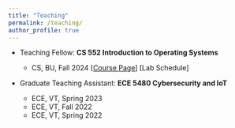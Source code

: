 ```yaml
---
title: "Teaching"
permalink: /teaching/
author_profile: true
---
```


* Teaching Fellow: <b>CS 552 Introduction to Operating Systems</b>
  * CS, BU, Fall 2024 [<a target="_blank" rel="noopener noreferrer" href="https://www.cs.bu.edu/fac/richwest/cs552_fall_2024/index.html">Course Page</a>] [Lab Schedule]

* Graduate Teaching Assistant: <b>ECE 5480 Cybersecurity and IoT</b>
  * ECE, VT, Spring 2023
  * ECE, VT, Fall 2022
  * ECE, VT, Spring 2022
